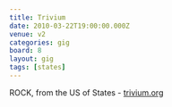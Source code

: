 ```yaml
---
title: Trivium
date: 2010-03-22T19:00:00.000Z
venue: v2
categories: gig
board: 8
layout: gig
tags: [states]
---
```

ROCK, from the US of States - <a href="http://www.trivium.org">trivium.org</a>